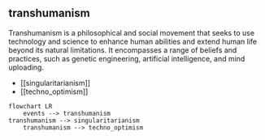 ## transhumanism
Transhumanism is a philosophical and social movement that seeks to use technology and science to enhance human abilities and extend human life beyond its natural limitations. It encompasses a range of beliefs and practices, such as genetic engineering, artificial intelligence, and mind uploading.


- [[singularitarianism]]
- [[techno_optimism]]
```mermaid
flowchart LR
    events --> transhumanism
transhumanism --> singularitarianism
    transhumanism --> techno_optimism
```
